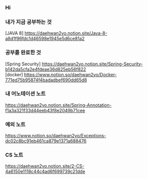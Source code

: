 ### Hi
   
### 내가 지금 공부하는 것
[JAVA 8]  https://daehwan2yo.notion.site/Java-8-a8d1f96fdc1d46598e1945e5d6ce81a2   
   
   
### 공부를 완료한 것
[Spring Security] https://daehwan2yo.notion.site/Spring-Security-b142da5cfa2e4fdeae36d825eb56f822   
[docker] https://www.notion.so/daehwan2yo/Docker-771ed75b95874f4badadbef690dd65d8  

### 내 어노테이션 노트 
https://daehwan2yo.notion.site/Spring-Annotation-f1a3a321f33d44eeb43f8e2049b71cee   

### 예외 노트
https://www.notion.so/daehwan2yo/Exceptions-dc02c8bc91eb461ca879e1371a688476   

### CS 노트
https://daehwan2yo.notion.site/2-CS-4a6150e1118c44c4ad6f699739c21dde

